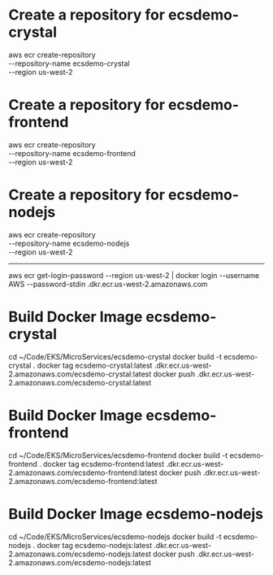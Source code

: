 # Create a repository for ecsdemo-crystal
aws ecr create-repository \
     --repository-name ecsdemo-crystal \
     --region us-west-2

# Create a repository for ecsdemo-frontend
aws ecr create-repository \
     --repository-name ecsdemo-frontend \
     --region us-west-2

# Create a repository for ecsdemo-nodejs
aws ecr create-repository \
     --repository-name ecsdemo-nodejs \
     --region us-west-2

---------------------------------------------------
aws ecr get-login-password --region us-west-2 | docker login --username AWS --password-stdin <Replace-With-AWS-Account-ID>.dkr.ecr.us-west-2.amazonaws.com

# Build Docker Image ecsdemo-crystal
cd ~/Code/EKS/MicroServices/ecsdemo-crystal
docker build -t ecsdemo-crystal .
docker tag ecsdemo-crystal:latest <Replace-With-AWS-Account-ID>.dkr.ecr.us-west-2.amazonaws.com/ecsdemo-crystal:latest
docker push <Replace-With-AWS-Account-ID>.dkr.ecr.us-west-2.amazonaws.com/ecsdemo-crystal:latest

# Build Docker Image ecsdemo-frontend
cd ~/Code/EKS/MicroServices/ecsdemo-frontend
docker build -t ecsdemo-frontend .
docker tag ecsdemo-frontend:latest <Replace-With-AWS-Account-ID>.dkr.ecr.us-west-2.amazonaws.com/ecsdemo-frontend:latest
docker push <Replace-With-AWS-Account-ID>.dkr.ecr.us-west-2.amazonaws.com/ecsdemo-frontend:latest

# Build Docker Image ecsdemo-nodejs
cd ~/Code/EKS/MicroServices/ecsdemo-nodejs
docker build -t ecsdemo-nodejs .
docker tag ecsdemo-nodejs:latest <Replace-With-AWS-Account-ID>.dkr.ecr.us-west-2.amazonaws.com/ecsdemo-nodejs:latest
docker push <Replace-With-AWS-Account-ID>.dkr.ecr.us-west-2.amazonaws.com/ecsdemo-nodejs:latest